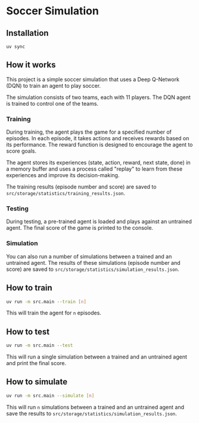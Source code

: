 # Soccer Simulation

## Installation
```
uv sync
```

## How it works

This project is a simple soccer simulation that uses a Deep Q-Network (DQN) to train an agent to play soccer.

The simulation consists of two teams, each with 11 players. The DQN agent is trained to control one of the teams.

### Training

During training, the agent plays the game for a specified number of episodes. In each episode, it takes actions and receives rewards based on its performance. The reward function is designed to encourage the agent to score goals.

The agent stores its experiences (state, action, reward, next state, done) in a memory buffer and uses a process called "replay" to learn from these experiences and improve its decision-making.

The training results (episode number and score) are saved to `src/storage/statistics/training_results.json`.

### Testing

During testing, a pre-trained agent is loaded and plays against an untrained agent. The final score of the game is printed to the console.

### Simulation

You can also run a number of simulations between a trained and an untrained agent. The results of these simulations (episode number and score) are saved to `src/storage/statistics/simulation_results.json`.

## How to train

```bash
uv run -m src.main --train [n]
```

This will train the agent for `n` episodes.

## How to test

```bash
uv run -m src.main --test
```

This will run a single simulation between a trained and an untrained agent and print the final score.

## How to simulate

```bash
uv run -m src.main --simulate [n]
```

This will run `n` simulations between a trained and an untrained agent and save the results to `src/storage/statistics/simulation_results.json`.
